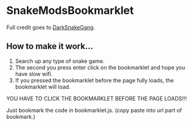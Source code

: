 # SnakeModsBookmarklet
Full credit goes to [DarkSnakeGang](https://github.com/DarkSnakeGang/GoogleSnakeModLoader).

## How to make it work...

1. Search up any type of snake game.
2. The second you press enter click on the bookmarklet and hope you have slow wifi.
3. If you pressed the bookmarklet before the page fully loads, the bookmarklet will load.

YOU HAVE TO CLICK THE BOOKMARKLET BEFORE THE PAGE LOADS!!!

Just bookmark the code in bookmarklet.js. (copy paste into url part of bookmark.)

